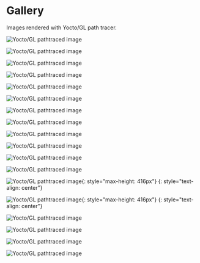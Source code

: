 # Gallery

Images rendered with Yocto/GL path tracer.

![Yocto/GL pathtraced image](images/island.png)

![Yocto/GL pathtraced image](images/island-c6.png)

![Yocto/GL pathtraced image](images/bistroexterior.png)

![Yocto/GL pathtraced image](images/sanmiguel-c1.png)

![Yocto/GL pathtraced image](images/sanmiguel-c2.png)

![Yocto/GL pathtraced image](images/landscape.png)

![Yocto/GL pathtraced image](images/landscape-c3.png)

![Yocto/GL pathtraced image](images/bathroom1.png)

![Yocto/GL pathtraced image](images/classroom.png)

![Yocto/GL pathtraced image](images/kitchen.png)

![Yocto/GL pathtraced image](images/breakfastroom.png)

![Yocto/GL pathtraced image](images/bistrointerior.png)

![Yocto/GL pathtraced image](images/coffee.png){: style="max-height: 416px"}
{: style="text-align: center"}

![Yocto/GL pathtraced image](images/crown.png){: style="max-height: 416px"}
{: style="text-align: center"}

![Yocto/GL pathtraced image](images/spaceship.png)

![Yocto/GL pathtraced image](images/car2.png)

![Yocto/GL pathtraced image](images/rungholt.png)

![Yocto/GL pathtraced image](images/vokselia.png)

